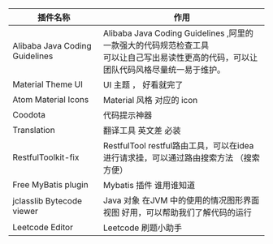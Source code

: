 
| 插件名称                       | 作用                                                         |
| ------------------------------ | ------------------------------------------------------------ |
| Alibaba Java Coding Guidelines | Alibaba Java Coding Guidelines ,阿里的一款强大的代码规范检查工具<br />可以让自己写出易读性更高的代码，可以让团队代码风格尽量统一易于维护。 |
| Material Theme UI              | UI 主题 ， 好看就完了                                        |
| Atom Material Icons            | Material 风格 对应的 icon                                    |
| Coodota                        | 代码提示神器                                                 |
| Translation                    | 翻译工具  英文差 必装                                        |
| RestfulToolkit-fix             | RestfulTool restful路由工具，可以在idea进行请求操，可以通过路由搜索方法 （搜索方便） |
| Free MyBatis plugin            | Mybatis  插件 谁用谁知道                                     |
| jclasslib Bytecode viewer      | Java 对象 在JVM 中的使用的情况图形界面视图 好用，可以帮助我们了解代码的运行 |
| Leetcode Editor                | Leetcode 刷题小助手                                          |